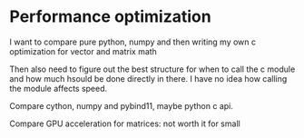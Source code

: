 # Performance optimization


I want to compare pure python, numpy and then writing my own c optimization for vector and matrix math

Then also need to figure out the best structure for when to call the c module and how much hsould be done directly in there. I have no idea how calling the module affects speed.


Compare cython, numpy and pybind11, maybe python c api. 

Compare GPU acceleration for matrices: not worth it for small